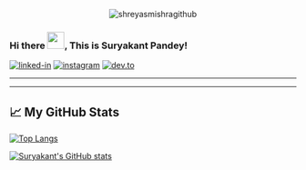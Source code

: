 <p align="center"> <img src="https://komarev.com/ghpvc/?username=suryakantpandey&label=Profile%20views&color=0e75b6&style=flat" alt="shreyasmishragithub" /> </p>



### Hi there <img src="https://raw.githubusercontent.com/MartinHeinz/MartinHeinz/master/wave.gif" width="30px">, This is Suryakant Pandey!
[![linked-in](https://img.shields.io/badge/Linked_In-0077B5?style=for-the-badge&logo=LinkedIn&logoColor=white)](https://www.linkedin.com/in/suryakant05/)
[![instagram](https://img.shields.io/badge/Instagram-E4405F?style=for-the-badge&logo=instagram&logoColor=white)](https://www.instagram.com/suryakant_05/)
[![dev.to](https://img.shields.io/badge/Dev.to-0A0A0A?style=for-the-badge&logo=Dev-dot-To&logoColor=white)](https://dev.to/suryakant_05)

--------
--------

## &#x1f4c8; My GitHub Stats

[![Top Langs](https://github-readme-stats.vercel.app/api/top-langs/?username=suryakantpandey&theme=radical)](https://github.com/anuraghazra/github-readme-stats)


[![Suryakant's GitHub stats](https://github-readme-stats.vercel.app/api?username=suryakantpandey&theme=radical)](https://github.com/anuraghazra/github-readme-stats)

<!--
**suryakantpandey/suryakantpandey** is a ✨ _special_ ✨ repository because its `README.md` (this file) appears on your GitHub profile.

Here are some ideas to get you started:

- 🔭 I’m currently working on ...
- 🌱 I’m currently learning ...
- 👯 I’m looking to collaborate on ...
- 🤔 I’m looking for help with ...
- 💬 Ask me about ...
- 📫 How to reach me: ...
- 😄 Pronouns: ...
- ⚡ Fun fact: ...
-->
